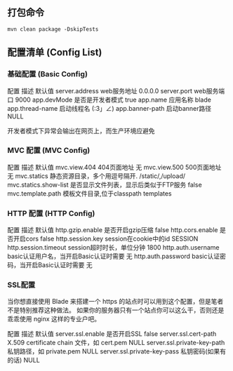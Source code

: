 ## 打包命令
```
mvn clean package -DskipTests
```

## 配置清单 (Config List)

### 基础配置 (Basic Config)

配置	描述	默认值
server.address	web服务地址	0.0.0.0
server.port	web服务端口	9000
app.devMode	是否是开发者模式	true
app.name	应用名称	blade
app.thread-name	启动线程名	(:3」∠)
app.banner-path	启动banner路径	NULL

开发者模式下异常会输出在网页上，而生产环境应避免

### MVC 配置 (MVC Config)

配置	描述	默认值
mvc.view.404	404页面地址	无
mvc.view.500	500页面地址	无
mvc.statics	静态资源目录，多个用逗号隔开.	/static/,/upload/
mvc.statics.show-list	是否显示文件列表，显示后类似于FTP服务	false
mvc.template.path	模板文件目录,位于classpath	templates

### HTTP 配置 (HTTP Config)

配置	描述	默认值
http.gzip.enable	是否开启gzip压缩	false
http.cors.enable	是否开启cors	false
http.session.key	session在cookie中的id	SESSION
http.session.timeout	session超时时长，单位分钟	1800
http.auth.username	basic认证用户名，当开启Basic认证时需要	无
http.auth.password	basic认证密码，当开启Basic认证时需要	无

### SSL配置

当你想直接使用 Blade 来搭建一个 https 的站点时可以用到这个配置，但是笔者不是特别推荐这种做法。 如果你的服务器只有一个站点你可以这么干，否则还是乖乖使用 nginx 这样的专业户吧。

配置	描述	默认值
server.ssl.enable	是否开启SSL	false
server.ssl.cert-path	X.509 certificate chain 文件，如 cert.pem	NULL
server.ssl.private-key-path	私钥路径，如 private.pem	NULL
server.ssl.private-key-pass	私钥密码(如果有的话)	NULL
